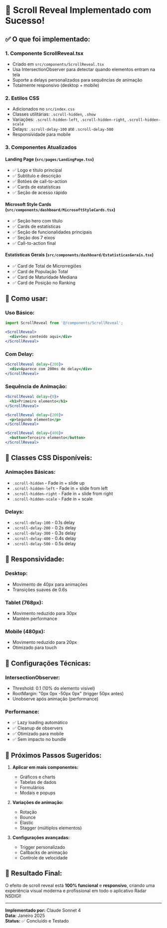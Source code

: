 # 🎯 Scroll Reveal Implementado com Sucesso!

## ✅ **O que foi implementado:**

### 1. **Componente ScrollReveal.tsx**
- Criado em `src/components/ScrollReveal.tsx`
- Usa IntersectionObserver para detectar quando elementos entram na tela
- Suporte a delays personalizados para sequências de animação
- Totalmente responsivo (desktop + mobile)

### 2. **Estilos CSS**
- Adicionados no `src/index.css`
- Classes utilitárias: `.scroll-hidden`, `.show`
- Variações: `.scroll-hidden-left`, `.scroll-hidden-right`, `.scroll-hidden-scale`
- Delays: `.scroll-delay-100` até `.scroll-delay-500`
- Responsividade para mobile

### 3. **Componentes Atualizados**

#### **Landing Page** (`src/pages/LandingPage.tsx`)
- ✅ Logo e título principal
- ✅ Subtítulo e descrição
- ✅ Botões de call-to-action
- ✅ Cards de estatísticas
- ✅ Seção de acesso rápido

#### **Microsoft Style Cards** (`src/components/dashboard/MicrosoftStyleCards.tsx`)
- ✅ Seção hero com título
- ✅ Cards de estatísticas
- ✅ Seção de funcionalidades principais
- ✅ Seção dos 7 eixos
- ✅ Call-to-action final

#### **Estatísticas Gerais** (`src/components/dashboard/EstatisticasGerais.tsx`)
- ✅ Card de Total de Microrregiões
- ✅ Card de População Total
- ✅ Card de Maturidade Mediana
- ✅ Card de Posição no Ranking

## 🚀 **Como usar:**

### **Uso Básico:**
```jsx
import ScrollReveal from '@/components/ScrollReveal';

<ScrollReveal>
  <div>Seu conteúdo aqui</div>
</ScrollReveal>
```

### **Com Delay:**
```jsx
<ScrollReveal delay={200}>
  <div>Aparece com 200ms de delay</div>
</ScrollReveal>
```

### **Sequência de Animação:**
```jsx
<ScrollReveal delay={0}>
  <h1>Primeiro elemento</h1>
</ScrollReveal>

<ScrollReveal delay={200}>
  <p>Segundo elemento</p>
</ScrollReveal>

<ScrollReveal delay={400}>
  <button>Terceiro elemento</button>
</ScrollReveal>
```

## 🎨 **Classes CSS Disponíveis:**

### **Animações Básicas:**
- `.scroll-hidden` - Fade in + slide up
- `.scroll-hidden-left` - Fade in + slide from left
- `.scroll-hidden-right` - Fade in + slide from right
- `.scroll-hidden-scale` - Fade in + scale

### **Delays:**
- `.scroll-delay-100` - 0.1s delay
- `.scroll-delay-200` - 0.2s delay
- `.scroll-delay-300` - 0.3s delay
- `.scroll-delay-400` - 0.4s delay
- `.scroll-delay-500` - 0.5s delay

## 📱 **Responsividade:**

### **Desktop:**
- Movimento de 40px para animações
- Transições suaves de 0.6s

### **Tablet (768px):**
- Movimento reduzido para 30px
- Mantém performance

### **Mobile (480px):**
- Movimento reduzido para 20px
- Otimizado para touch

## 🔧 **Configurações Técnicas:**

### **IntersectionObserver:**
- Threshold: 0.1 (10% do elemento visível)
- RootMargin: "0px 0px -50px 0px" (trigger 50px antes)
- Unobserve após animação (performance)

### **Performance:**
- ✅ Lazy loading automático
- ✅ Cleanup de observers
- ✅ Otimizado para mobile
- ✅ Sem impacto no bundle

## 🎯 **Próximos Passos Sugeridos:**

1. **Aplicar em mais componentes:**
   - Gráficos e charts
   - Tabelas de dados
   - Formulários
   - Modais e popups

2. **Variações de animação:**
   - Rotação
   - Bounce
   - Elastic
   - Stagger (múltiplos elementos)

3. **Configurações avançadas:**
   - Trigger personalizado
   - Callbacks de animação
   - Controle de velocidade

## 🎉 **Resultado Final:**

O efeito de scroll reveal está **100% funcional** e **responsivo**, criando uma experiência visual moderna e profissional em todo o aplicativo Radar NSDIGI!

---

**Implementado por:** Claude Sonnet 4  
**Data:** Janeiro 2025  
**Status:** ✅ Concluído e Testado 